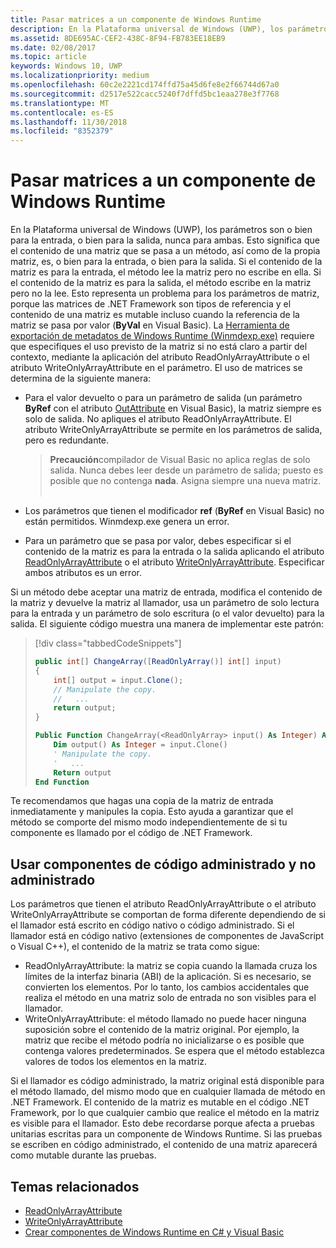 ```yaml
---
title: Pasar matrices a un componente de Windows Runtime
description: En la Plataforma universal de Windows (UWP), los parámetros son o bien para la entrada, o bien para la salida, nunca para ambas. Esto significa que el contenido de una matriz que se pasa a un método, así como de la propia matriz, es, o bien para la entrada, o bien para la salida.
ms.assetid: 8DE695AC-CEF2-438C-8F94-FB783EE18EB9
ms.date: 02/08/2017
ms.topic: article
keywords: Windows 10, UWP
ms.localizationpriority: medium
ms.openlocfilehash: 60c2e2221cd174ffd75a45d6fe8e2f66744d67a0
ms.sourcegitcommit: d2517e522cacc5240f7dffd5bc1eaa278e3f7768
ms.translationtype: MT
ms.contentlocale: es-ES
ms.lasthandoff: 11/30/2018
ms.locfileid: "8352379"
---
```

# <a name="passing-arrays-to-a-windows-runtime-component"></a>Pasar matrices a un componente de Windows Runtime




En la Plataforma universal de Windows (UWP), los parámetros son o bien para la entrada, o bien para la salida, nunca para ambas. Esto significa que el contenido de una matriz que se pasa a un método, así como de la propia matriz, es, o bien para la entrada, o bien para la salida. Si el contenido de la matriz es para la entrada, el método lee la matriz pero no escribe en ella. Si el contenido de la matriz es para la salida, el método escribe en la matriz pero no la lee. Esto representa un problema para los parámetros de matriz, porque las matrices de .NET Framework son tipos de referencia y el contenido de una matriz es mutable incluso cuando la referencia de la matriz se pasa por valor (**ByVal** en Visual Basic). La [Herramienta de exportación de metadatos de Windows Runtime (Winmdexp.exe)](https://msdn.microsoft.com/library/hh925576.aspx) requiere que especifiques el uso previsto de la matriz si no está claro a partir del contexto, mediante la aplicación del atributo ReadOnlyArrayAttribute o el atributo WriteOnlyArrayAttribute en el parámetro. El uso de matrices se determina de la siguiente manera:

-   Para el valor devuelto o para un parámetro de salida (un parámetro **ByRef** con el atributo [OutAttribute](https://msdn.microsoft.com/library/system.runtime.interopservices.outattribute.aspx) en Visual Basic), la matriz siempre es solo de salida. No apliques el atributo ReadOnlyArrayAttribute. El atributo WriteOnlyArrayAttribute se permite en los parámetros de salida, pero es redundante.

    > **Precaución**compilador de Visual Basic no aplica reglas de solo salida. Nunca debes leer desde un parámetro de salida; puesto es posible que no contenga **nada**. Asigna siempre una nueva matriz.
 
-   Los parámetros que tienen el modificador **ref** (**ByRef** en Visual Basic) no están permitidos. Winmdexp.exe genera un error.
-   Para un parámetro que se pasa por valor, debes especificar si el contenido de la matriz es para la entrada o la salida aplicando el atributo [ReadOnlyArrayAttribute](https://msdn.microsoft.com/library/system.runtime.interopservices.windowsruntime.readonlyarrayattribute.aspx) o el atributo [WriteOnlyArrayAttribute](https://msdn.microsoft.com/library/system.runtime.interopservices.windowsruntime.writeonlyarrayattribute.aspx). Especificar ambos atributos es un error.

Si un método debe aceptar una matriz de entrada, modifica el contenido de la matriz y devuelve la matriz al llamador, usa un parámetro de solo lectura para la entrada y un parámetro de solo escritura (o el valor devuelto) para la salida. El siguiente código muestra una manera de implementar este patrón:

> [!div class="tabbedCodeSnippets"]
> ```csharp
> public int[] ChangeArray([ReadOnlyArray()] int[] input)
> {
>     int[] output = input.Clone();
>     // Manipulate the copy.
>     //   ...
>     return output;
> }
> ```
> ```vb
> Public Function ChangeArray(<ReadOnlyArray> input() As Integer) As Integer()
>     Dim output() As Integer = input.Clone()
>     ' Manipulate the copy.
>     '   ...
>     Return output
> End Function
> ```

Te recomendamos que hagas una copia de la matriz de entrada inmediatamente y manipules la copia. Esto ayuda a garantizar que el método se comporte del mismo modo independientemente de si tu componente es llamado por el código de .NET Framework.

## <a name="using-components-from-managed-and-unmanaged-code"></a>Usar componentes de código administrado y no administrado


Los parámetros que tienen el atributo ReadOnlyArrayAttribute o el atributo WriteOnlyArrayAttribute se comportan de forma diferente dependiendo de si el llamador está escrito en código nativo o código administrado. Si el llamador está en código nativo (extensiones de componentes de JavaScript o Visual C++), el contenido de la matriz se trata como sigue:

-   ReadOnlyArrayAttribute: la matriz se copia cuando la llamada cruza los límites de la interfaz binaria (ABI) de la aplicación. Si es necesario, se convierten los elementos. Por lo tanto, los cambios accidentales que realiza el método en una matriz solo de entrada no son visibles para el llamador.
-   WriteOnlyArrayAttribute: el método llamado no puede hacer ninguna suposición sobre el contenido de la matriz original. Por ejemplo, la matriz que recibe el método podría no inicializarse o es posible que contenga valores predeterminados. Se espera que el método establezca valores de todos los elementos en la matriz.

Si el llamador es código administrado, la matriz original está disponible para el método llamado, del mismo modo que en cualquier llamada de método en .NET Framework. El contenido de la matriz es mutable en el código .NET Framework, por lo que cualquier cambio que realice el método en la matriz es visible para el llamador. Esto debe recordarse porque afecta a pruebas unitarias escritas para un componente de Windows Runtime. Si las pruebas se escriben en código administrado, el contenido de una matriz aparecerá como mutable durante las pruebas.

## <a name="related-topics"></a>Temas relacionados

* [ReadOnlyArrayAttribute](https://msdn.microsoft.com/library/system.runtime.interopservices.windowsruntime.readonlyarrayattribute.aspx)
* [WriteOnlyArrayAttribute](https://msdn.microsoft.com/library/system.runtime.interopservices.windowsruntime.writeonlyarrayattribute.aspx)
* [Crear componentes de Windows Runtime en C# y Visual Basic](creating-windows-runtime-components-in-csharp-and-visual-basic.md)
